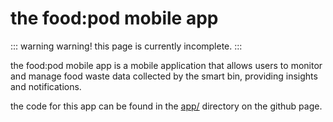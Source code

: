 # the food:pod mobile app

::: warning warning!
this page is currently incomplete.
:::

the food:pod mobile app is a mobile application that allows users to monitor and manage food waste data collected by the smart bin, providing insights and notifications.

the code for this app can be found in the [app/](https://github.com/tb-dhk/food-pod/tree/main/app) directory on the github page.
